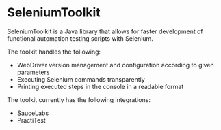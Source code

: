 # SeleniumToolkit

SeleniumToolkit is a Java library that allows for faster development of functional automation testing scripts with Selenium.

The toolkit handles the following:

* WebDriver version management and configuration according to given parameters
* Executing Selenium commands transparently
* Printing executed steps in the console in a readable format

The toolkit currently has the following integrations:

* SauceLabs
* PractiTest
